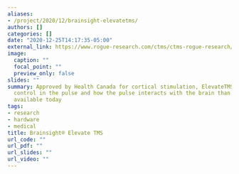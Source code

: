 ```yaml
---
aliases:
- /project/2020/12/brainsight-elevatetms/
authors: []
categories: []
date: "2020-12-25T14:17:35-05:00"
external_link: https://www.rogue-research.com/ctms/ctms-rogue-research/
image:
  caption: ""
  focal_point: ""
  preview_only: false
slides: ""
summary: Approved by Health Canada for cortical stimulation, ElevateTMS offers more
  control in the pulse and how the pulse interacts with the brain than any TMS device
  available today
tags:
- research
- hardware
- medical
title: Brainsight® Elevate TMS
url_code: ""
url_pdf: ""
url_slides: ""
url_video: ""
---
```

